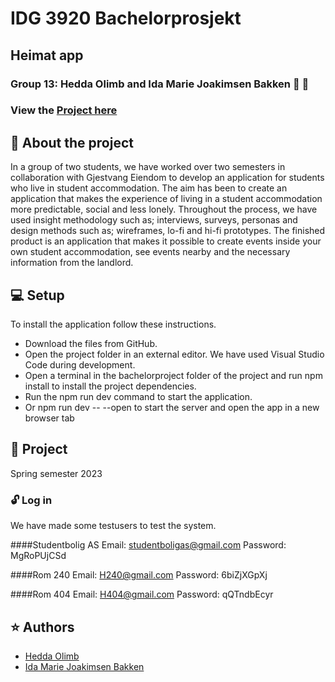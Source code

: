 # IDG 3920 Bachelorprosjekt
## Heimat app
### Group 13: Hedda Olimb and Ida Marie Joakimsen Bakken  :woman: :woman: 
### View the [Project here](https://appheimat.netlify.app/about)

## :pushpin: About the project
In a group of two students, we have worked over two semesters in collaboration with Gjestvang Eiendom to develop an application for students who live in student accommodation. The aim has been to create an application that makes the experience of living in a student accommodation more predictable, social and less lonely. Throughout the process, we have used insight methodology such as; interviews, surveys, personas and design methods such as; wireframes, lo-fi and hi-fi prototypes. The finished product is an application that makes it possible to create events inside your own student accommodation, see events nearby and the necessary information from the landlord.

## :computer: Setup 
To install the application follow these instructions.

- Download the files from GitHub.
- Open the project folder in an external editor. We have used Visual Studio Code during development.
- Open a terminal in the bachelorproject folder of the project and run npm install to install the project dependencies.
- Run the npm run dev command to start the application.
- Or npm run dev -- --open to start the server and open the app in a new browser tab

## :date: Project
Spring semester 2023

### :unlock: Log in 
We have made some testusers to test the system. 

####Studentbolig AS
Email: studentboligas@gmail.com
Password: MgRoPUjCSd

####Rom 240 
Email: H240@gmail.com
Password: 6biZjXGpXj

####Rom 404
Email: H404@gmail.com
Password: qQTndbEcyr


## :star: Authors 
- [Hedda Olimb](https://github.com/heddaoli)
- [Ida Marie Joakimsen Bakken](https://github.com/Imbakken)

